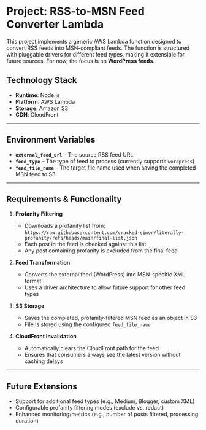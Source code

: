 # Project: RSS-to-MSN Feed Converter Lambda

This project implements a generic AWS Lambda function designed to convert RSS feeds into MSN-compliant feeds. The function is structured with pluggable drivers for different feed types, making it extensible for future sources. For now, the focus is on **WordPress feeds**.

## Technology Stack

- **Runtime**: Node.js
- **Platform**: AWS Lambda
- **Storage**: Amazon S3
- **CDN**: CloudFront

---

## Environment Variables

- **`external_feed_url`** – The source RSS feed URL  
- **`feed_type`** – The type of feed to process (currently supports `wordpress`)  
- **`feed_file_name`** – The target file name used when saving the completed MSN feed to S3  

---

## Requirements & Functionality

1. **Profanity Filtering**  
   - Downloads a profanity list from:  
     `https://raw.githubusercontent.com/cracked-simon/literally-profanity/refs/heads/main/final-list.json`  
   - Each post in the feed is checked against this list  
   - Any post containing profanity is excluded from the final feed  

2. **Feed Transformation**  
   - Converts the external feed (WordPress) into MSN-specific XML format  
   - Uses a driver architecture to allow future support for other feed types  

3. **S3 Storage**  
   - Saves the completed, profanity-filtered MSN feed as an object in S3  
   - File is stored using the configured `feed_file_name`  

4. **CloudFront Invalidation**  
   - Automatically clears the CloudFront path for the feed  
   - Ensures that consumers always see the latest version without caching delays  

---

## Future Extensions

- Support for additional feed types (e.g., Medium, Blogger, custom XML)  
- Configurable profanity filtering modes (exclude vs. redact)  
- Enhanced monitoring/metrics (e.g., number of posts filtered, processing duration)  
